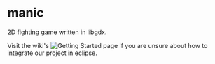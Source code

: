 # manic
2D fighting game written in libgdx.

Visit the wiki's ![Getting Started](https://github.com/Lorenzsj/manic/wiki) page if you are unsure about how to integrate our project in eclipse.
